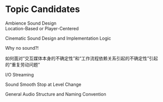 # Topic Candidates

Ambience Sound Design\
Location-Based or Player-Centered

Cinematic Sound Design and Implementation Logic

Why no sound?!

如何面对“交互媒体本身的不确定性”和“工作流程依赖关系引起的不确定性”引起的“重复劳动问题”

I/O Streaming

Sound Smooth Stop at Level Change

General Audio Structure and Naming Convention